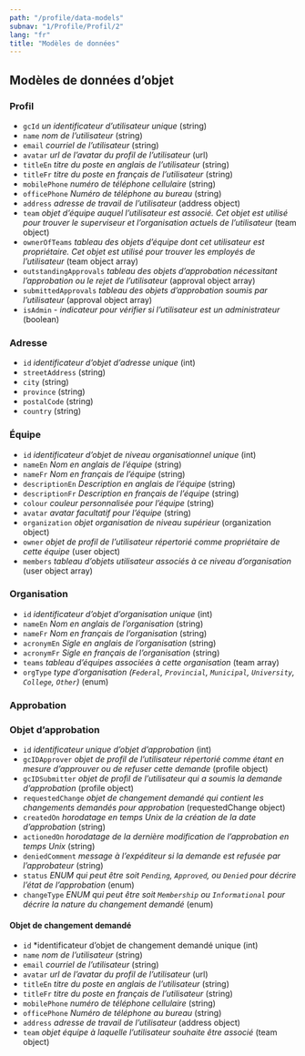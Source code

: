 ```yaml
---
path: "/profile/data-models"
subnav: "1/Profile/Profil/2"
lang: "fr"
title: "Modèles de données"
---
```


<helmet>
<title> Profile - Modèles de données </title>
</helmet>

## Modèles de données d’objet

### Profil

* `gcId` *un identificateur d’utilisateur unique* (string)
* `name` *nom de l’utilisateur* (string)
* `email` *courriel de l’utilisateur* (string)
* `avatar` *url de l’avatar du profil de l’utilisateur* (url)
* `titleEn` *titre du poste en anglais de l’utilisateur* (string)
* `titleFr` *titre du poste en français de l’utilisateur* (string)
* `mobilePhone` *numéro de téléphone cellulaire* (string)
* `officePhone` *Numéro de téléphone au bureau* (string)
* `address` *adresse de travail de l’utilisateur* (address object)
* `team` *objet d’équipe auquel l’utilisateur est associé. Cet objet est utilisé pour trouver le superviseur et l’organisation actuels de l’utilisateur* (team object)
* `ownerOfTeams` *tableau des objets d’équipe dont cet utilisateur est propriétaire. Cet objet est utilisé pour trouver les employés de l’utilisateur* (team object array)
* `outstandingApprovals` *tableau des objets d’approbation nécessitant l’approbation ou le rejet de l’utilisateur* (approval object array)
* `submittedApprovals` *tableau des objets d’approbation soumis par l’utilisateur* (approval object array)
* `isAdmin` - *indicateur pour vérifier si l’utilisateur est un administrateur* (boolean)

### Adresse

* `id` *identificateur d’objet d’adresse unique* (int)
* `streetAddress` (string)
* `city` (string)
* `province` (string)
* `postalCode` (string)
* `country` (string)

### Équipe

* `id` *identificateur d’objet de niveau organisationnel unique* (int)
* `nameEn` *Nom en anglais de l’équipe* (string)
* `nameFr` *Nom en français de l’équipe* (string)
* `descriptionEn` *Description en anglais de l’équipe* (string)
* `descriptionFr` *Description en français de l’équipe* (string)
* `colour` *couleur personnalisée pour l’équipe* (string)
* `avatar` *avatar facultatif pour l’équipe* (string)
* `organization` *objet organisation de niveau supérieur* (organization object)
* `owner` *objet de profil de l’utilisateur répertorié comme propriétaire de cette équipe* (user object)
* `members` *tableau d’objets utilisateur associés à ce niveau d’organisation* (user object array)

### Organisation

* `id` *identificateur d’objet d’organisation unique* (int)
* `nameEn` *Nom en anglais de l’organisation* (string)
* `nameFr` *Nom en français de l’organisation* (string)
* `acronymEn` *Sigle en anglais de l’organisation* (string)
* `acronymFr` *Sigle en français de l’organisation* (string)
* `teams` *tableau d’équipes associées à cette organisation* (team array)
* `orgType` *type d’organisation (`Federal`, `Provincial`, `Municipal`, `University`, `College`, `Other`)* (enum)

### Approbation

### Objet d’approbation

* `id` *identificateur unique d’objet d’approbation* (int)
* `gcIDApprover` *objet de profil de l’utilisateur répertorié comme étant en mesure d’approuver ou de refuser cette demande* (profile object)
* `gcIDSubmitter` *objet de profil de l’utilisateur qui a soumis la demande d’approbation* (profile object)
* `requestedChange` *objet de changement demandé qui contient les changements demandés pour approbation* (requestedChange object)
* `createdOn` *horodatage en temps Unix de la création de la date d’approbation* (string)
* `actionedOn` *horodatage de la dernière modification de l’approbation en temps Unix* (string)
* `deniedComment` *message à l’expéditeur si la demande est refusée par l’approbateur* (string)
* `status` *ENUM qui peut être soit `Pending`, `Approved`, ou `Denied` pour décrire l’état de l’approbation* (enum)
* `changeType` *ENUM qui peut être soit `Membership` ou `Informational` pour décrire la nature du changement demandé* (enum)

#### Objet de changement demandé

* `id` *identificateur d’objet de changement demandé unique (int)
* `name` *nom de l’utilisateur* (string)
* `email` *courriel de l’utilisateur* (string)
* `avatar` *url de l’avatar du profil de l’utilisateur* (url)
* `titleEn` *titre du poste en anglais de l’utilisateur* (string)
* `titleFr` *titre du poste en français de l’utilisateur* (string)
* `mobilePhone` *numéro de téléphone cellulaire* (string)
* `officePhone` *Numéro de téléphone au bureau* (string)
* `address` *adresse de travail de l’utilisateur* (address object)
* `team` *objet équipe à laquelle l’utilisateur souhaite être associé* (team object)